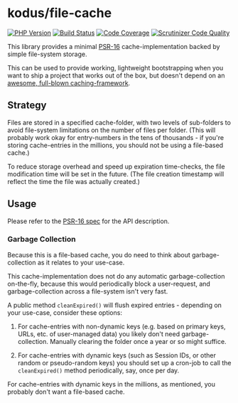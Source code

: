 kodus/file-cache
================

[![PHP Version](https://img.shields.io/badge/php-5.6%2B-blue.svg)](https://packagist.org/packages/kodus/file-cache)
[![Build Status](https://travis-ci.org/kodus/file-cache.svg?branch=master)](https://travis-ci.org/kodus/file-cache)
[![Code Coverage](https://scrutinizer-ci.com/g/kodus/file-cache/badges/coverage.png?b=master)](https://scrutinizer-ci.com/g/kodus/file-cache/?branch=master)
[![Scrutinizer Code Quality](https://scrutinizer-ci.com/g/kodus/file-cache/badges/quality-score.png?b=master)](https://scrutinizer-ci.com/g/kodus/file-cache/?branch=master)

This library provides a minimal [PSR-16](https://github.com/php-fig/fig-standards/blob/master/proposed/simplecache.md)
cache-implementation backed by simple file-system storage.

This can be used to provide working, lightweight bootstrapping when you want to ship a project that works
out of the box, but doesn't depend on an [awesome, full-blown caching-framework](http://www.scrapbook.cash/).


## Strategy

Files are stored in a specified cache-folder, with two levels of sub-folders to avoid file-system limitations on
the number of files per folder. (This will probably work okay for entry-numbers in the tens of thousands - if you're
storing cache-entries in the millions, you should not be using a file-based cache.)

To reduce storage overhead and speed up expiration time-checks, the file modification time will be set in the future.
(The file creation timestamp will reflect the time the file was actually created.)

## Usage

Please refer to the [PSR-16 spec](https://packagist.org/packages/psr/simple-cache) for the API description.

### Garbage Collection

Because this is a file-based cache, you do need to think about garbage-collection as it relates to your use-case.

This cache-implementation does not do any automatic garbage-collection on-the-fly, because this would periodically
block a user-request, and garbage-collection across a file-system isn't very fast.

A public method `cleanExpired()` will flush expired entries - depending on your use-case, consider these options:

  1. For cache-entries with non-dynamic keys (e.g. based on primary keys, URLs, etc. of user-managed
     data) you likely don't need garbage-collection. Manually clearing the folder once a year or so might suffice.

  2. For cache-entries with dynamic keys (such as Session IDs, or other random or pseudo-random keys) you should
     set up a cron-job to call the `cleanExpired()` method periodically, say, once per day.

For cache-entries with dynamic keys in the millions, as mentioned, you probably don't want a file-based cache.
